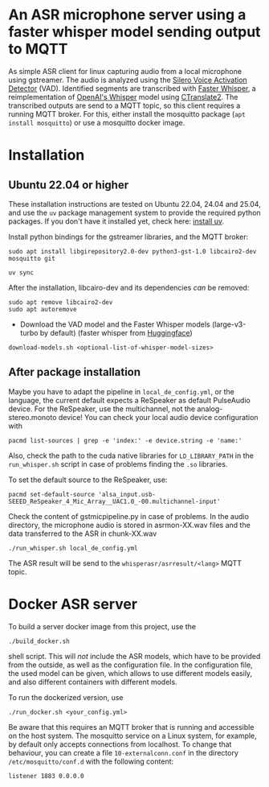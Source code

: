 # An ASR microphone server using a faster whisper model sending output to MQTT

As simple ASR client for linux capturing audio from a local microphone using
gstreamer. The audio is analyzed using the [Silero Voice Activation
Detector](https://github.com/snakers4/silero-vad) (VAD). Identified segments
are transcribed with [Faster
Whisper](https://github.com/guillaumekln/faster-whisper), a reimplementation of
[OpenAI's Whisper](https://github.com/openai/whisper) model using
[CTranslate2](https://github.com/OpenNMT/CTranslate2/). The transcribed outputs
are send to a MQTT topic, so this client requires a running MQTT broker. For this, either install the mosquitto package (`apt install mosquitto`) or use a mosquitto docker image.

# Installation

## Ubuntu 22.04 or higher

These installation instructions are tested on Ubuntu 22.04, 24.04 and 25.04, and use the `uv` package management system to provide the required python packages. If you don't have it installed yet, check here: [install uv](https://docs.astral.sh/uv/getting-started/installation/).

Install python bindings for the gstreamer libraries, and the MQTT broker:

```
sudo apt install libgirepository2.0-dev python3-gst-1.0 libcairo2-dev mosquitto git

uv sync
```

After the installation, libcairo-dev and its dependencies *can* be removed:

```
sudo apt remove libcairo2-dev
sudo apt autoremove
```

- Download the VAD model and the Faster Whisper models (large-v3-turbo by default)
  (faster whisper from [Huggingface](https://huggingface.co/guillaumekln))

```commandline
download-models.sh <optional-list-of-whisper-model-sizes>
```

## After package installation

Maybe you have to adapt the pipeline in `local_de_config.yml`, or the language, the current default expects a ReSpeaker as default PulseAudio device. For the ReSpeaker, use the multichannel, not the analog-stereo.monoto device! You can check your local audio device configuration with

```
pacmd list-sources | grep -e 'index:' -e device.string -e 'name:'
```

Also, check the path to the cuda native libraries for `LD_LIBRARY_PATH` in the `run_whisper.sh` script in case of problems finding the `.so` libraries.

To set the default source to the ReSpeaker, use:

```
pacmd set-default-source 'alsa_input.usb-SEEED_ReSpeaker_4_Mic_Array__UAC1.0_-00.multichannel-input'
```

Check the content of gstmicpipeline.py in case of problems. In the audio directory, the microphone audio is stored in asrmon-XX.wav files and the data transferred to the ASR in chunk-XX.wav

```
./run_whisper.sh local_de_config.yml
```

The ASR result will be send to the `whisperasr/asrresult/<lang>` MQTT topic.

# Docker ASR server

To build a server docker image from this project, use the

    ./build_docker.sh

shell script. This will *not* include the ASR models, which have to be provided from the outside, as well as the configuration file. In the configuration file, the used model can be given, which allows to use different models easily, and also different containers with different models.

To run the dockerized version, use

    ./run_docker.sh <your_config.yml>

Be aware that this requires an MQTT broker that is running and accessible on the host system. The mosquitto service on a Linux system, for example, by default only accepts connections from localhost. To change that behaviour, you can create a file `10-externalconn.conf` in the directory `/etc/mosquitto/conf.d` with the following content:

    listener 1883 0.0.0.0
